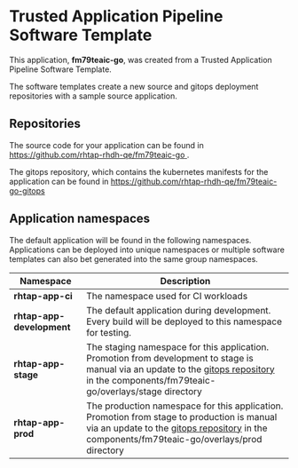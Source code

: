 # Trusted Application Pipeline Software Template

This application, **fm79teaic-go**, was created from a Trusted Application Pipeline Software Template.

The software templates create a new source and gitops deployment repositories with a sample source application. 

## Repositories

The source code for your application can be found in [https://github.com/rhtap-rhdh-qe/fm79teaic-go ](https://github.com/rhtap-rhdh-qe/fm79teaic-go ).
 
The gitops repository, which contains the kubernetes manifests for the application can be found in 
[https://github.com/rhtap-rhdh-qe/fm79teaic-go-gitops ](https://github.com/rhtap-rhdh-qe/fm79teaic-go-gitops ) 

## Application namespaces 

The default application will be found in the following namespaces. Applications can be deployed into unique namespaces or multiple software templates can also bet generated into the same group namespaces.  

|  Namespace   |  Description   |  
| -------- | -------- |
| **rhtap-app-ci** | The namespace used for CI workloads |
| **rhtap-app-development** | The default application during development. Every build will be deployed to this namespace for testing. |
| **rhtap-app-stage** | The staging namespace for this application. Promotion from development to stage is manual via an update to the [gitops repository](https://github.com/rhtap-rhdh-qe/fm79teaic-go-gitops ) in the components/fm79teaic-go/overlays/stage directory |
| **rhtap-app-prod** | The production namespace for this application. Promotion from stage to production is manual via an update to the [gitops repository](https://github.com/rhtap-rhdh-qe/fm79teaic-go-gitops ) in the components/fm79teaic-go/overlays/prod directory |